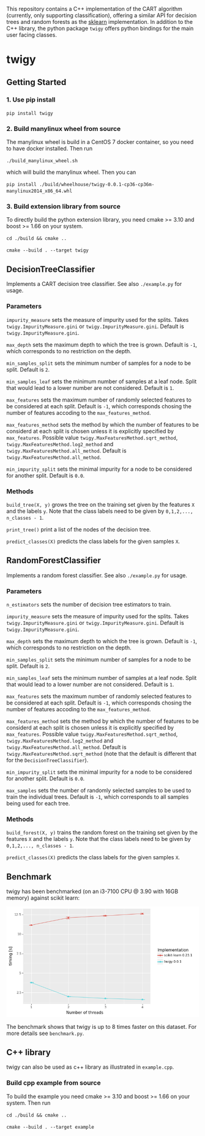This repository contains a C++ implementation of the CART algorithm (currently, only supporting classification), offering a similar API for decision trees and random forests as the [sklearn](https://scikit-learn.org/stable/) implementation. In addition to the C++ library, the python package `twigy` offers python bindings for the main user facing classes.

# twigy

## Getting Started

### 1. Use pip install 

`pip install twigy`

### 2. Build manylinux wheel from source

The manylinux wheel is build in a CentOS 7 docker container, so you need to have docker installed. Then run

`./build_manylinux_wheel.sh`

which will build the manylinux wheel. Then you can 

`pip install ./build/wheelhouse/twigy-0.0.1-cp36-cp36m-manylinux2014_x86_64.whl`

### 3. Build extension library from source

To directly build the python extension library, you need cmake >= 3.10 and boost >= 1.66 on your system.

`cd ./build && cmake ..`

`cmake --build . --target twigy`

## DecisionTreeClassifier

Implements a CART decision tree classifier. See also `./example.py` for usage. 

### Parameters

`impurity_measure` sets the measure of impurity used for the splits. Takes `twigy.ImpurityMeasure.gini` or `twigy.ImpurityMeasure.gini`. Default is `twigy.ImpurityMeasure.gini`.

`max_depth` sets the maximum depth to which the tree is grown. Default is `-1`,  which corresponds to no restriction on the depth.

`min_samples_split` sets the minimum number of samples for a node to be split. Default is `2`.

`min_samples_leaf` sets the minimum number of samples at a leaf node. Split that would lead to a lower number are not considered. Default is `1`. 

`max_features` sets the maximum number of randomly selected features to be considered at each split. Default is `-1`, which corresponds chosing the number of features accoding to the `max_features_method`.

`max_features_method` sets the method by which the number of features to be considerd at each split is chosen unless it is explicitly specified by `max_features`. Possible value `twigy.MaxFeaturesMethod.sqrt_method`, `twigy.MaxFeaturesMethod.log2_method` and `twigy.MaxFeaturesMethod.all_method`. Default is `twigy.MaxFeaturesMethod.all_method`.

`min_impurity_split` sets the minimal impurity for a node to be considered for another split. Default is `0.0`.

### Methods

`build_tree(X, y)` grows the tree on the training set given by the features `X` and the labels `y`. Note that the class labels need to be given by `0,1,2,..., n_classes - 1`. 

`print_tree()` print a list of the nodes of the decision tree.

`predict_classes(X)` predicts the class labels for the given samples `X`.

## RandomForestClassifier

Implements a random forest classifier. See also `./example.py` for usage.

### Parameters

`n_estimators` sets the number of decision tree estimators to train. 

`impurity_measure` sets the measure of impurity used for the splits. Takes `twigy.ImpurityMeasure.gini` or `twigy.ImpurityMeasure.gini`. Default is `twigy.ImpurityMeasure.gini`.

`max_depth` sets the maximum depth to which the tree is grown. Default is `-1`,  which corresponds to no restriction on the depth.

`min_samples_split` sets the minimum number of samples for a node to be split. Default is `2`.

`min_samples_leaf` sets the minimum number of samples at a leaf node. Split that would lead to a lower number are not considered. Default is `1`. 

`max_features` sets the maximum number of randomly selected features to be considered at each split. Default is `-1`, which corresponds chosing the number of features accoding to the `max_features_method`.

`max_features_method` sets the method by which the number of features to be considerd at each split is chosen unless it is explicitly specified by `max_features`. Possible value `twigy.MaxFeaturesMethod.sqrt_method`, `twigy.MaxFeaturesMethod.log2_method` and `twigy.MaxFeaturesMethod.all_method`. Default is `twigy.MaxFeaturesMethod.sqrt_method` (note that the default is different that for the `DecisionTreeClassifier`).

`min_impurity_split` sets the minimal impurity for a node to be considered for another split. Default is `0.0`.

`max_samples` sets the number of randomly selected samples to be used to train the individual trees. Default is `-1`, which corresponds to all samples being used for each tree. 

### Methods

`build_forest(X, y)` trains the random forest on the training set given by the features `X` and the labels `y`. Note that the class labels need to be given by `0,1,2,..., n_classes - 1`. 

`predict_classes(X)` predicts the class labels for the given samples `X`.

## Benchmark

twigy has been benchmarked (on an i3-7100 CPU @ 3.90 with 16GB memory) against scikit learn:

![](./benchmark.png)

The benchmark shows that twigy is up to 8 times faster on this dataset. For more details see `benchmark.py`.

## C++ library

twigy can also be used as c++ library as illustrated in `example.cpp`. 

### Build cpp example from source

To build the example you need cmake >= 3.10 and boost >= 1.66 on your system. Then run 

`cd ./build && cmake ..`
 
`cmake --build . --target example`